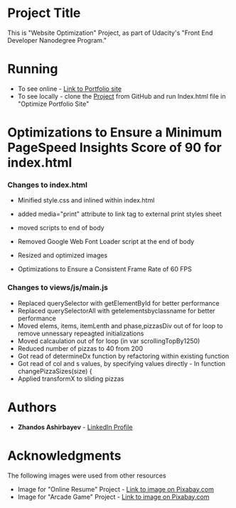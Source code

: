 # Project Title

This is "Website Optimization" Project, as part of Udacity's "Front End Developer Nanodegree Program."

# Running

* To see online - [Link to Portfolio site](https://zhandosgithub.github.io/Optimize%20Portfolio%20Site/index.html)
* To see locally - clone the [Project](https://github.com/ZhandosGitHub/ZhandosGitHub.github.io) from GitHub and run Index.html file in "Optimize Portfolio Site"



# Optimizations to Ensure a Minimum PageSpeed Insights Score of 90 for index.html

### Changes to index.html

* Minified style.css and inlined within index.html
* added media="print" attribute to link tag to external print styles sheet
* moved scripts to end of body
* Removed  Google Web Font Loader script at the end of body
* Resized and optimized images


* Optimizations to Ensure a Consistent Frame Rate of 60 FPS

### Changes to views/js/main.js

* Replaced querySelector with getElementById for better performance
* Replaced querySelectorAll with getelementsbyclassname for better performance
* Moved elems, items, itemLenth and phase,pizzasDiv out of for loop to remove unnessary repeagted initializations
* Moved calcaulation out of for loop (in var scrollingTopBy1250)
* Reduced number of pizzas to 40 from 200 
* Got read of determineDx function by refactoring within existing function
* Got read of col and s values, by specifying values directly  - In function changePizzaSizes(size) {
* Applied transformX to sliding pizzas 

# Authors

* **Zhandos Ashirbayev** - [LinkedIn Profile](https://www.linkedin.com/in/zhandosashirbayev/)

# Acknowledgments

The following images were used from other resources
* Image for "Online Resume" Project - [Link to image on Pixabay.com](https://pixabay.com/en/resume-bio-data-job-employment-1799952/)
* Image for "Arcade Game" Project - [Link to image on Pixabay.com](https://pixabay.com/en/pinball-videogame-arcade-games-179631/)
